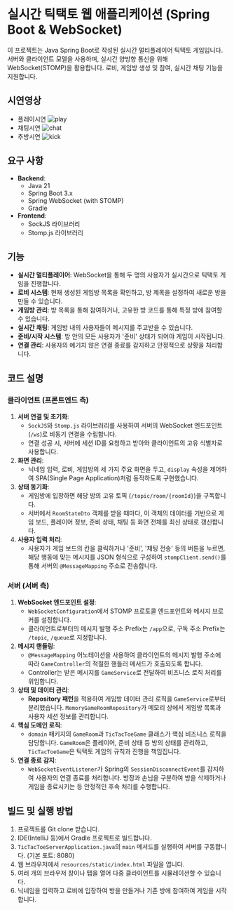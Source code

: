 # 실시간 틱택토 웹 애플리케이션 (Spring Boot & WebSocket)

이 프로젝트는 Java Spring Boot로 작성된 실시간 멀티플레이어 틱택토 게임입니다. 서버와 클라이언트 모델을 사용하며, 실시간 양방향 통신을 위해 WebSocket(STOMP)을 활용합니다. 로비, 게임방 생성 및 참여, 실시간 채팅 기능을 지원합니다.

## 시연영상
- 플레이시연
![play](https://github.com/user-attachments/assets/0c02020b-b723-4a0c-bcc5-840d5dd8ba5b)
- 채팅시연
![chat](https://github.com/user-attachments/assets/6ab6b1a2-b6e4-40db-a4ab-90d236707aca)
- 추방시연
![kick](https://github.com/user-attachments/assets/638b5577-25a4-45af-b214-fad7df11c741)

## 요구 사항
- **Backend**:
    - Java 21
    - Spring Boot 3.x
    - Spring WebSocket (with STOMP)
    - Gradle
- **Frontend**:
    - SockJS 라이브러리
    - Stomp.js 라이브러리

## 기능
- **실시간 멀티플레이어**: WebSocket을 통해 두 명의 사용자가 실시간으로 틱택토 게임을 진행합니다.
- **로비 시스템**: 현재 생성된 게임방 목록을 확인하고, 방 제목을 설정하여 새로운 방을 만들 수 있습니다.
- **게임방 관리**: 방 목록을 통해 참여하거나, 고유한 방 코드를 통해 특정 방에 참여할 수 있습니다.
- **실시간 채팅**: 게임방 내의 사용자들이 메시지를 주고받을 수 있습니다.
- **준비/시작 시스템**: 방 안의 모든 사용자가 '준비' 상태가 되어야 게임이 시작됩니다.
- **연결 관리**: 사용자의 예기치 않은 연결 종료를 감지하고 안정적으로 상황을 처리합니다.



## 코드 설명

### 클라이언트 (프론트엔드 측)

1.  **서버 연결 및 초기화**:
    - `SockJS`와 `Stomp.js` 라이브러리를 사용하여 서버의 WebSocket 엔드포인트(`/ws`)로 비동기 연결을 수립합니다.
    - 연결 성공 시, 서버에 세션 ID를 요청하고 받아와 클라이언트의 고유 식별자로 사용합니다.
2.  **화면 관리**:
    - 닉네임 입력, 로비, 게임방의 세 가지 주요 화면을 두고, `display` 속성을 제어하여 SPA(Single Page Application)처럼 동작하도록 구현했습니다.
3.  **상태 동기화**:
    - 게임방에 입장하면 해당 방의 고유 토픽 (`/topic/room/{roomId}`)을 구독합니다.
    - 서버에서 `RoomStateDto` 객체를 받을 때마다, 이 객체의 데이터를 기반으로 게임 보드, 플레이어 정보, 준비 상태, 채팅 등 화면 전체를 최신 상태로 갱신합니다.
4.  **사용자 입력 처리**:
    - 사용자가 게임 보드의 칸을 클릭하거나 '준비', '채팅 전송' 등의 버튼을 누르면, 해당 행동에 맞는 메시지를 JSON 형식으로 구성하여 `stompClient.send()`를 통해 서버의 `@MessageMapping` 주소로 전송합니다.

### 서버 (서버 측)

1.  **WebSocket 엔드포인트 설정**:
    - `WebSocketConfiguration`에서 STOMP 프로토콜 엔드포인트와 메시지 브로커를 설정합니다.
    - 클라이언트로부터의 메시지 발행 주소 Prefix는 `/app`으로, 구독 주소 Prefix는 `/topic`, `/queue`로 지정합니다.
2.  **메시지 핸들링**:
    - `@MessageMapping` 어노테이션을 사용하여 클라이언트의 메시지 발행 주소에 따라 `GameController`의 적절한 핸들러 메서드가 호출되도록 합니다.
    - Controller는 받은 메시지를 `GameService`로 전달하여 비즈니스 로직 처리를 위임합니다.
3.  **상태 및 데이터 관리**:
    - **Repository 패턴**을 적용하여 게임방 데이터 관리 로직을 `GameService`로부터 분리했습니다. `MemoryGameRoomRepository`가 메모리 상에서 게임방 목록과 사용자 세션 정보를 관리합니다.
4.  **핵심 도메인 로직**:
    - `domain` 패키지의 `GameRoom`과 `TicTacToeGame` 클래스가 핵심 비즈니스 로직을 담당합니다. `GameRoom`은 플레이어, 준비 상태 등 방의 상태를 관리하고, `TicTacToeGame`은 틱택토 게임의 규칙과 진행을 책임집니다.
5.  **연결 종료 감지**:
    - `WebSocketEventListener`가 Spring의 `SessionDisconnectEvent`를 감지하여 사용자의 연결 종료를 처리합니다. 방장과 손님을 구분하여 방을 삭제하거나 게임을 종료시키는 등 안정적인 후속 처리를 수행합니다.

## 빌드 및 실행 방법

1.  프로젝트를 Git clone 받습니다.
2.  IDE(IntelliJ 등)에서 Gradle 프로젝트로 빌드합니다.
3.  `TicTacToeServerApplication.java`의 `main` 메서드를 실행하여 서버를 구동합니다. (기본 포트: 8080)
4.  웹 브라우저에서 `resources/static/index.html` 파일을 엽니다.
5.  여러 개의 브라우저 창이나 탭을 열어 다중 클라이언트를 시뮬레이션할 수 있습니다.
6.  닉네임을 입력하고 로비에 입장하여 방을 만들거나 기존 방에 참여하여 게임을 시작합니다.